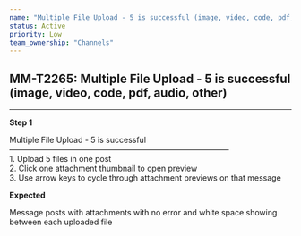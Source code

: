 ```yaml
---
name: "Multiple File Upload - 5 is successful (image, video, code, pdf, audio, other)"
status: Active
priority: Low
team_ownership: "Channels"
---
```


## MM-T2265: Multiple File Upload - 5 is successful (image, video, code, pdf, audio, other)

---

**Step 1**

Multiple File Upload - 5 is successful\
————————————————————————————\
1\. Upload 5 files in one post\
2\. Click one attachment thumbnail to open preview\
3\. Use arrow keys to cycle through attachment previews on that message

**Expected**

Message posts with attachments with no error and white space showing between each uploaded file
